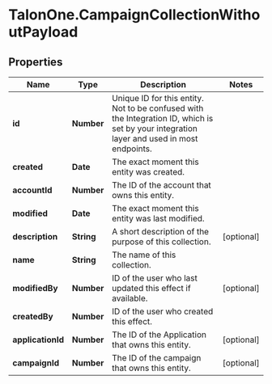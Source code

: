 # TalonOne.CampaignCollectionWithoutPayload

## Properties

Name | Type | Description | Notes
------------ | ------------- | ------------- | -------------
**id** | **Number** | Unique ID for this entity. Not to be confused with the Integration ID, which is set by your integration layer and used in most endpoints. | 
**created** | **Date** | The exact moment this entity was created. | 
**accountId** | **Number** | The ID of the account that owns this entity. | 
**modified** | **Date** | The exact moment this entity was last modified. | 
**description** | **String** | A short description of the purpose of this collection. | [optional] 
**name** | **String** | The name of this collection. | 
**modifiedBy** | **Number** | ID of the user who last updated this effect if available. | [optional] 
**createdBy** | **Number** | ID of the user who created this effect. | 
**applicationId** | **Number** | The ID of the Application that owns this entity. | [optional] 
**campaignId** | **Number** | The ID of the campaign that owns this entity. | [optional] 



